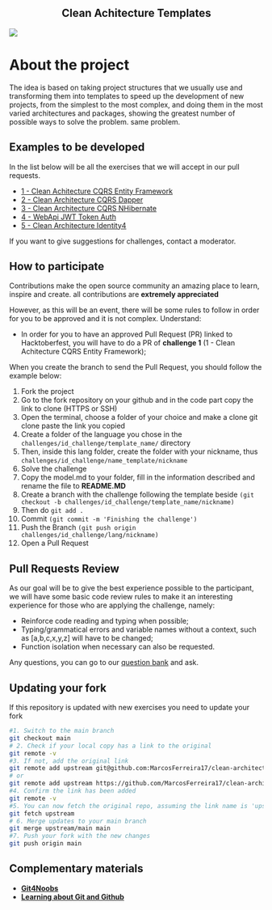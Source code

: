 <!-- Title -->

<p align="center">
  <h2 align="center">Clean Achitecture Templates</h2>
  <img src="imgs/Banners-Dark.png" >
</p>
    
 <!-- ABOUT THE PROJECT -->
# About the project

The idea is based on taking project structures that we usually use and transforming them into templates to speed up the development of new projects, from the simplest to the most complex, and doing them in the most varied architectures and packages, showing the greatest number of possible ways to solve the problem. same problem.

##
<!-- ROADMAP OF PROJECT -->

## Examples to be developed

In the list below will be all the exercises that we will accept in our pull requests.

- [1 - Clean Achitecture CQRS Entity Framework]()
- [2 - Clean Architecture CQRS Dapper]()
- [3 - Clean Architecture CQRS NHibernate]()
- [4 - WebApi JWT Token Auth]()
- [5 - Clean Architecture Identity4]()

If you want to give suggestions for challenges, contact a moderator.
  
<!-- CONTRIBUTING -->

## How to participate

Contributions make the open source community an amazing place to learn, inspire and create. all contributions
are **extremely appreciated**

However, as this will be an event, there will be some rules to follow in order for you to be approved and it is not complex. Understand:

- In order for you to have an approved Pull Request (PR) linked to Hacktoberfest, you will have to do a PR of **challenge 1** (1 - Clean Achitecture CQRS Entity Framework);


When you create the branch to send the Pull Request, you should follow the example below:

1. Fork the project
2. Go to the fork repository on your github and in the code part copy the link to clone (HTTPS or SSH)
3. Open the terminal, choose a folder of your choice and make a clone git clone paste the link you copied
4. Create a folder of the language you chose in the `challenges/id_challenge/template_name/` directory
5. Then, inside this lang folder, create the folder with your nickname, thus `challenges/id_challenge/name_template/nickname`
6. Solve the challenge
7. Copy the model.md to your folder, fill in the information described and rename the file to **README.MD**
8. Create a branch with the challenge following the template beside `(git checkout -b challenges/id_challenge/template_name/nickname)`
9. Then do `git add .`
10. Commit `(git commit -m 'Finishing the challenge')`
11. Push the Branch `(git push origin challenges/id_challenge/lang/nickname)`
13. Open a Pull Request

## Pull Requests Review

As our goal will be to give the best experience possible to the participant, we will have some basic code review rules to make it an interesting experience for those who are applying the challenge, namely:

- Reinforce code reading and typing when possible;
- Typing/grammatical errors and variable names without a context, such as [a,b,c,x,y,z] will have to be changed;
- Function isolation when necessary can also be requested.

Any questions, you can go to our [question bank](https://github.com/MarcosFerreira17/clean-architecture_templates/issues) and ask.

## Updating your fork

If this repository is updated with new exercises you need to update your fork

```bash
#1. Switch to the main branch
git checkout main
# 2. Check if your local copy has a link to the original
git remote -v
#3. If not, add the original link
git remote add upstream git@github.com:MarcosFerreira17/clean-architecture_templates.git
# or
git remote add upstream https://github.com/MarcosFerreira17/clean-architecture_templates.git
#4. Confirm the link has been added
git remote -v
#5. You can now fetch the original repo, assuming the link name is 'upstream'
git fetch upstream
# 6. Merge updates to your main branch
git merge upstream/main main
#7. Push your fork with the new changes
git push origin main
```

## Complementary materials

- [**Git4Noobs**](https://github.com/danielhe4rt/git4noobs)
- [**Learning about Git and Github**](https://www.youtube.com/watch?v=_LNWekPPS9w)
